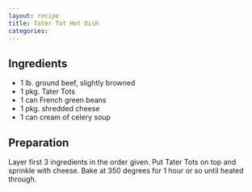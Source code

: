 ```yaml
---
layout: recipe
title: Tater Tot Hot Dish
categories:
---
```


## Ingredients

- 1 lb. ground beef, slightly browned
- 1 pkg. Tater Tots
- 1 can French green beans
- 1 pkg. shredded cheese
- 1 can cream of celery soup

## Preparation

Layer first 3 ingredients in the order given.  Put Tater Tots on top and sprinkle with cheese.  Bake at 350 degrees for 1 hour or so until heated through.